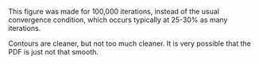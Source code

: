 This figure was made for 100,000 iterations, instead of the usual convergence condition, which occurs typically at 25-30% as many iterations.

Contours are cleaner, but not too much cleaner. It is very possible that the PDF is just not that smooth.
